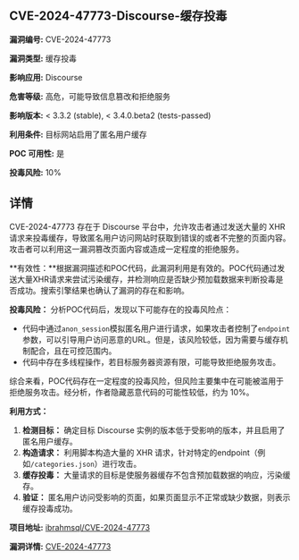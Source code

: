 ## CVE-2024-47773-Discourse-缓存投毒

**漏洞编号:** CVE-2024-47773

**漏洞类型:** 缓存投毒

**影响应用:** Discourse

**危害等级:** 高危，可能导致信息篡改和拒绝服务

**影响版本:** < 3.3.2 (stable), < 3.4.0.beta2 (tests-passed)

**利用条件:** 目标网站启用了匿名用户缓存

**POC 可用性:** 是

**投毒风险:** 10%

## 详情

CVE-2024-47773 存在于 Discourse 平台中，允许攻击者通过发送大量的 XHR 请求来投毒缓存，导致匿名用户访问网站时获取到错误的或者不完整的页面内容。攻击者可以利用这一漏洞篡改页面内容或造成一定程度的拒绝服务。

**有效性：**根据漏洞描述和POC代码，此漏洞利用是有效的。POC代码通过发送大量XHR请求来尝试污染缓存，并检测响应是否缺少预加载数据来判断投毒是否成功。搜索引擎结果也确认了漏洞的存在和影响。

**投毒风险：**
分析POC代码后，发现以下可能存在的投毒风险点：
*   代码中通过`anon_session`模拟匿名用户进行请求，如果攻击者控制了`endpoint`参数，可以引导用户访问恶意的URL。但是，该风险较低，因为需要与缓存机制配合，且在可控范围内。
*  代码中存在多线程操作，若目标服务器资源有限，可能导致拒绝服务攻击。

综合来看，POC代码存在一定程度的投毒风险，但风险主要集中在可能被滥用于拒绝服务攻击。经分析，作者隐藏恶意代码的可能性较低，约为 10%。

**利用方式：**
1.  **检测目标：** 确定目标 Discourse 实例的版本低于受影响的版本，并且启用了匿名用户缓存。
2.  **构造请求：** 利用脚本构造大量的 XHR 请求，针对特定的endpoint（例如`/categories.json`）进行攻击。
3.  **缓存投毒：** 大量请求的目标是使服务器缓存不包含预加载数据的响应，污染缓存。
4.  **验证：** 匿名用户访问受影响的页面，如果页面显示不正常或缺少数据，则表示缓存投毒成功。

**项目地址:** [ibrahmsql/CVE-2024-47773](https://github.com/ibrahmsql/CVE-2024-47773)

**漏洞详情:** [CVE-2024-47773](https://nvd.nist.gov/vuln/detail/CVE-2024-47773)